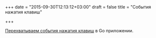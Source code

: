+++
date = "2015-09-30T12:13:12+03:00"
draft = false
title = "События нажатия клавиш"

+++

<p><a href="http://bit.ly/1KOaRC0">Перехватываем события нажатия клавиш</a> в Go приложении.</p>

